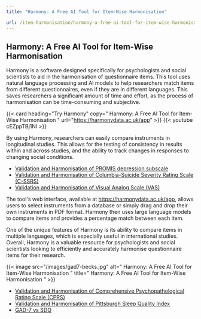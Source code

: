 ```yaml
---
title: "Harmony: A Free AI Tool for Item-Wise Harmonisation"

url: /item-harmonisation/harmony-a-free-ai-tool-for-item-wise-harmonisation
---
```


## Harmony: A Free AI Tool for Item-Wise Harmonisation

Harmony is a software designed specifically for psychologists and social scientists to aid in the harmonisation of questionnaire items. This tool uses natural language processing and AI models to help researchers match items from different questionnaires, even if they are in different languages. This saves researchers a significant amount of time and effort, as the process of harmonisation can be time-consuming and subjective.

{{< card heading="Try Harmony" copy=" Harmony: A Free AI Tool for Item-Wise Harmonisation " url="https://harmonydata.ac.uk/app" >}}
{{< youtube cEZppTBj1NI >}}

By using Harmony, researchers can easily compare instruments in longitudinal studies. This allows for the testing of consistency in results within and across studies, and the ability to track changes in responses to changing social conditions.

* [Validation and Harmonisation of PROMIS depression subscale](/harmonisation-validation/promis-depression-subscale)
* [Validation and Harmonisation of Columbia-Suicide Severity Rating Scale (C-SSRS)](/harmonisation-validation/columbia-suicide-severity-rating-scale-c-ssrs)
* [Validation and Harmonisation of Visual Analog Scale (VAS)](/harmonisation-validation/visual-analog-scale-vas)

The tool's web interface, available at https://harmonydata.ac.uk/app, allows users to select instruments from a database or simply drag and drop their own instruments in PDF format. Harmony then uses large language models to compare items and provides a percentage match between each item.

One of the unique features of Harmony is its ability to compare items in multiple languages, which is especially useful in international studies. Overall, Harmony is a valuable resource for psychologists and social scientists looking to efficiently and accurately harmonise questionnaire items for their research. 


{{< image src="/images/gad7-becks.jpg" alt=" Harmony: A Free AI Tool for Item-Wise Harmonisation " title=" Harmony: A Free AI Tool for Item-Wise Harmonisation " >}}









* [Validation and Harmonisation of Comprehensive Psychopathological Rating Scale (CPRS)](/harmonisation-validation/comprehensive-psychopathological-rating-scale-cprs)
* [Validation and Harmonisation of Pittsburgh Sleep Quality Index](/harmonisation-validation/pittsburgh-sleep-quality-index)
* [GAD-7 vs SDQ](/gad-7-vs-sdq)